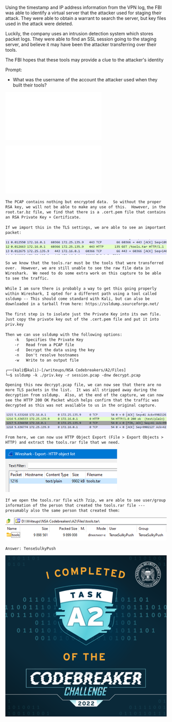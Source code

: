 Using the timestamp and IP address information from the VPN log, the FBI was able to identify a virtual server that the attacker used for staging their attack. They were able to obtain a warrant to search the server, but key files used in the attack were deleted.

Luckily, the company uses an intrusion detection system which stores packet logs. They were able to find an SSL session going to the staging server, and believe it may have been the attacker transferring over their tools.

The FBI hopes that these tools may provide a clue to the attacker's identity

Prompt:
-   What was the username of the account the attacker used when they built their tools?

![root.tar.bz](/A2/Files/root.tar.bz2)

![session.pcap](/A2/Files/session.pcap)

```
The PCAP contains nothing but encrypted data.  So without the proper RSA key, we will not be able to make any use of this.  However, in the root.tar.bz file, we find that there is a .cert.pem file that contains an RSA Private Key + Certificate.

If we import this in the TLS settings, we are able to see an important packet:
```

![](/A2/Files/Pasted%20image%2020221116203424.png)

```
So we know that the tools.rar must be the tools that were transferred over.  However, we are still unable to see the raw file data in Wireshark.  We need to do some extra work on this capture to be able to see the traffic.

While I am sure there is probably a way to get this going properly within Wireshark, I opted for a different path using a tool called ssldump -- This should come standard with Kali, but can also be downloaded in a tarball from here: https://ssldump.sourceforge.net/

The first step is to isolate just the Private Key into its own file.  Just copy the private key out of the .cert.pem file and put it into priv.key

Then we can use ssldump with the following options:
	-k   Specifies the Private Key
	-r   Read from a PCAP file
	-d   Decrypt the data using the key
	-n   Don't resolve hostnames
	-w   Write to an output file
```

```
┌──(kali㉿kali)-[/writeups/NSA Codebreakers/A2/Files]
└─$ ssldump -k ./priv.key -r session.pcap -dnw decrypt.pcap
```

```
Opening this new decrypt.pcap file, we can now see that there are no more TLS packets in the list.  It was all stripped away during the decryption from ssldump.  Also, at the end of the capture, we can now see the HTTP 200 OK Packet which helps confirm that the traffic was decrypted as this was not available to us in the original capture.
```

![](/A2/Files/Pasted%20image%2020221116204810.png)

```
From here, we can now use HTTP Object Export (File > Export Objects > HTTP) and extract the tools.rar file that we need.
```

![](/A2/Files/Pasted%20image%2020221116204918.png)

```
If we open the tools.rar file with 7zip, we are able to see user/group information of the person that created the tools.rar file --- presumably also the same person that created them:
```

![](/A2/Files/Pasted%20image%2020221116205115.png)

```
Answer: TenseSulkyPush
```

![](/A2/Files/badgea2.png)
